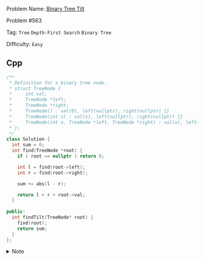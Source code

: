 Problem Name: [Binary Tree Tilt](https://leetcode.com/problems/binary-tree-tilt/description/)

Problem #563

Tag: `Tree` `Depth-First Search` `Binary Tree`

Difficulty: `Easy`

## Cpp

```cpp
/**
 * Definition for a binary tree node.
 * struct TreeNode {
 *     int val;
 *     TreeNode *left;
 *     TreeNode *right;
 *     TreeNode() : val(0), left(nullptr), right(nullptr) {}
 *     TreeNode(int x) : val(x), left(nullptr), right(nullptr) {}
 *     TreeNode(int x, TreeNode *left, TreeNode *right) : val(x), left(left), right(right) {}
 * };
 */
class Solution {
  int sum = 0;
  int find(TreeNode *root) {
    if ( root == nullptr ) return 0;

    int l = find(root->left);
    int r = find(root->right);

    sum += abs(l - r);

    return l + r + root->val;
  }
  
public:
  int findTilt(TreeNode* root) {
    find(root);
    return sum;
  }
};
```

<details>
  <summary>Note</summary>
  <li>Use post-order traversal</li>
  <li>Add <code>abs(l - r)</code> to the <code>sum</code> for every node</li>
  <li>For every node, return <code>l + r + root->val</code></li>
</details>
